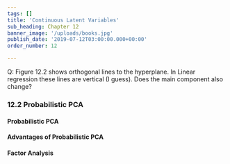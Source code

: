 ```yaml
---
tags: []
title: 'Continuous Latent Variables'
sub_heading: Chapter 12
banner_image: '/uploads/books.jpg'
publish_date: '2019-07-12T03:00:00.000+00:00'
order_number: 12

---
```


Q: Figure 12.2 shows orthogonal lines to the hyperplane. In Linear regression
these lines are vertical (I guess). Does the main component also change?




### 12.2 Probabilistic PCA
#### Probabilistic PCA
#### Advantages of Probabilistic PCA
#### Factor Analysis
